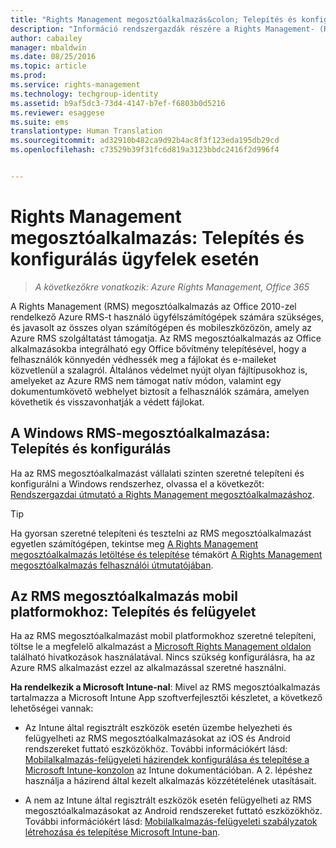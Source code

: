```yaml
---
title: "Rights Management megosztóalkalmazás&colon; Telepítés és konfigurálás ügyfelek esetén | Azure RMS"
description: "Információ rendszergazdák részére a Rights Management- (RMS-) megosztóalkalmazás Windows rendszerű számítógépekre és mobileszközökre való telepítéséről."
author: cabailey
manager: mbaldwin
ms.date: 08/25/2016
ms.topic: article
ms.prod: 
ms.service: rights-management
ms.technology: techgroup-identity
ms.assetid: b9af5dc3-73d4-4147-b7ef-f6803b0d5216
ms.reviewer: esaggese
ms.suite: ems
translationtype: Human Translation
ms.sourcegitcommit: ad32910b482ca9d92b4ac8f3f123eda195db29cd
ms.openlocfilehash: c73529b39f31fc6d819a3123bbdc2416f2d996f4


---
```


# Rights Management megosztóalkalmazás: Telepítés és konfigurálás ügyfelek esetén

>*A következőkre vonatkozik: Azure Rights Management, Office 365*

A Rights Management (RMS) megosztóalkalmazás az Office 2010-zel rendelkező Azure RMS-t használó ügyfélszámítógépek számára szükséges, és javasolt az összes olyan számítógépen és mobileszközözön, amely az Azure RMS szolgáltatást támogatja. Az RMS megosztóalkalmazás az Office alkalmazásokba integrálható egy Office bővítmény telepítésével, hogy a felhasználók könnyedén védhessék meg a fájlokat és e-maileket közvetlenül a szalagról. Általános védelmet nyújt olyan fájltípusokhoz is, amelyeket az Azure RMS nem támogat natív módon, valamint egy dokumentumkövető webhelyet biztosít a felhasználók számára, amelyen követhetik és visszavonhatják a védett fájlokat.

## A Windows RMS-megosztóalkalmazása: Telepítés és konfigurálás
Ha az RMS megosztóalkalmazást vállalati szinten szeretné telepíteni és konfigurálni a Windows rendszerhez, olvassa el a következőt: [Rendszergazdai útmutató a Rights Management megosztóalkalmazáshoz](../rms-client/sharing-app-admin-guide.md).

> [!TIP]
> Ha gyorsan szeretné telepíteni és tesztelni az RMS megosztóalkalmazást egyetlen számítógépen, tekintse meg [A Rights Management megosztóalkalmazás letöltése és telepítése](../rms-client/install-sharing-app.md) témakört [A Rights Management megosztóalkalmazás felhasználói útmutatójában](../rms-client/sharing-app-user-guide.md).

## Az RMS megosztóalkalmazás mobil platformokhoz: Telepítés és felügyelet
Ha az RMS megosztóalkalmazást mobil platformokhoz szeretné telepíteni, töltse le a megfelelő alkalmazást a [Microsoft Rights Management oldalon](http://go.microsoft.com/fwlink/?LinkId=303970) található hivatkozások használatával. Nincs szükség konfigurálásra, ha az Azure RMS alkalmazást ezzel az alkalmazással szeretné használni.

**Ha rendelkezik a Microsoft Intune-nal**: Mivel az RMS megosztóalkalmazás tartalmazza a Microsoft Intune App szoftverfejlesztői készletet, a következő lehetőségei vannak:

-   Az Intune által regisztrált eszközök esetén üzembe helyezheti és felügyelheti az RMS megosztóalkalmazásokat az iOS és Android rendszereket futtató eszközökhöz. További információkért lásd: [Mobilalkalmazás-felügyeleti házirendek konfigurálása és telepítése a Microsoft Intune-konzolon](/intune/deploy-use/configure-and-deploy-mobile-application-management-policies-in-the-microsoft-intune-console) az Intune dokumentációban. A 2. lépéshez használja a házirend által kezelt alkalmazás közzétételének utasításait.

-   A nem az Intune által regisztrált eszközök esetén felügyelheti az RMS megosztóalkalmazásokat az Android rendszereket futtató eszközökhöz. További információkért lásd: [Mobilalkalmazás-felügyeleti szabályzatok létrehozása és telepítése Microsoft Intune-ban](/intune/deploy-use/create-and-deploy-mobile-app-management-policies-with-microsoft-intune).




<!--HONumber=Aug16_HO4-->


